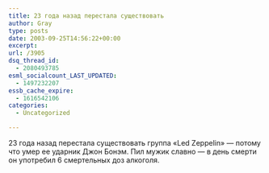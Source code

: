```yaml
---
title: 23 года назад перестала существовать
author: Gray
type: posts
date: 2003-09-25T14:56:22+00:00
excerpt:
url: /3905
dsq_thread_id:
  - 2080493785
esml_socialcount_LAST_UPDATED:
  - 1497232207
essb_cache_expire:
  - 1616542106
categories:
  - Uncategorized

---
```








23 года назад перестала существовать группа &#171;Led Zeppelin&#187; &#8212; потому что умер ее ударник Джон Бонэм. Пил мужик славно &#8212; в день смерти он употребил 6 смертельных доз алкоголя.